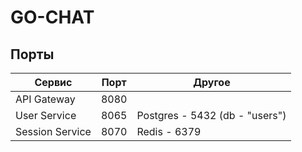 # GO-CHAT
## Порты

| Сервис          | Порт | Другое                         |
|-----------------|------|--------------------------------|
| API Gateway     | 8080 |                                |
| User Service    | 8065 | Postgres - 5432 (db - "users") |
| Session Service | 8070 | Redis - 6379                   |

